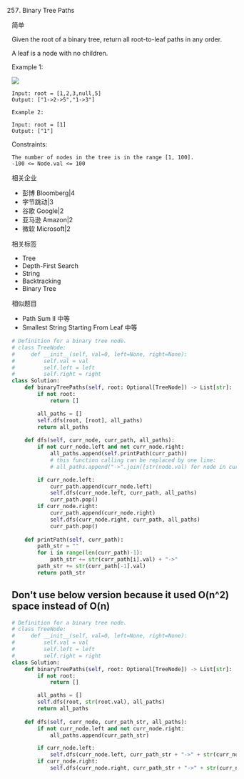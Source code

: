 257. Binary Tree Paths

简单


Given the root of a binary tree, return all root-to-leaf paths in any order.

A leaf is a node with no children.

 

Example 1:

![](https://assets.leetcode.com/uploads/2021/03/12/paths-tree.jpg)

```
Input: root = [1,2,3,null,5]
Output: ["1->2->5","1->3"]

Example 2:

Input: root = [1]
Output: ["1"]
``` 

Constraints:
```
The number of nodes in the tree is in the range [1, 100].
-100 <= Node.val <= 100
```




相关企业

- 彭博 Bloomberg|4
- 字节跳动|3
- 谷歌 Google|2
- 亚马逊 Amazon|2
- 微软 Microsoft|2

相关标签
- Tree
- Depth-First Search
- String
- Backtracking
- Binary Tree

相似题目
- Path Sum II
中等
- Smallest String Starting From Leaf
中等


```py
# Definition for a binary tree node.
# class TreeNode:
#     def __init__(self, val=0, left=None, right=None):
#         self.val = val
#         self.left = left
#         self.right = right
class Solution:
    def binaryTreePaths(self, root: Optional[TreeNode]) -> List[str]:
        if not root:
            return []

        all_paths = []
        self.dfs(root, [root], all_paths)
        return all_paths
    
    def dfs(self, curr_node, curr_path, all_paths):
        if not curr_node.left and not curr_node.right:
            all_paths.append(self.printPath(curr_path))
            # this function calling can be replaced by one line:
            # all_paths.append("->".join([str(node.val) for node in curr_path]))

        if curr_node.left:
            curr_path.append(curr_node.left)
            self.dfs(curr_node.left, curr_path, all_paths)
            curr_path.pop()
        if curr_node.right:
            curr_path.append(curr_node.right)
            self.dfs(curr_node.right, curr_path, all_paths)
            curr_path.pop()
    
    def printPath(self, curr_path):
        path_str = ""
        for i in range(len(curr_path)-1):
            path_str += str(curr_path[i].val) + "->" 
        path_str += str(curr_path[-1].val)
        return path_str
```

## Don't use below version because it used O(n^2) space instead of O(n)

```py
# Definition for a binary tree node.
# class TreeNode:
#     def __init__(self, val=0, left=None, right=None):
#         self.val = val
#         self.left = left
#         self.right = right
class Solution:
    def binaryTreePaths(self, root: Optional[TreeNode]) -> List[str]:
        if not root:
            return []

        all_paths = []
        self.dfs(root, str(root.val), all_paths)
        return all_paths
    
    def dfs(self, curr_node, curr_path_str, all_paths):
        if not curr_node.left and not curr_node.right:
            all_paths.append(curr_path_str)

        if curr_node.left:
            self.dfs(curr_node.left, curr_path_str + "->" + str(curr_node.left.val), all_paths) # big space consumption
        if curr_node.right:
            self.dfs(curr_node.right, curr_path_str + "->" + str(curr_node.right.val), all_paths)
```